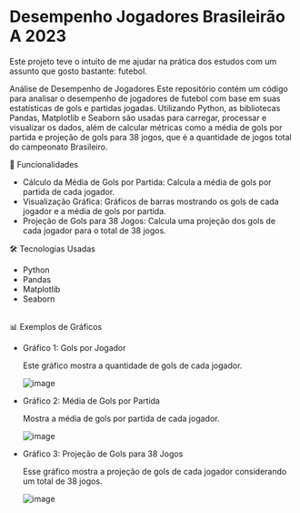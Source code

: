 # Desempenho Jogadores Brasileirão A 2023

Este projeto teve o intuito de me ajudar na prática dos estudos com um assunto que gosto bastante: futebol.

Análise de Desempenho de Jogadores
Este repositório contém um código para analisar o desempenho de jogadores de futebol com base em suas estatísticas de gols e partidas jogadas. Utilizando Python, as bibliotecas Pandas, Matplotlib e Seaborn são usadas para carregar, processar e visualizar os dados, além de calcular métricas como a média de gols por partida e projeção de gols para 38 jogos, que é a quantidade de jogos total do campeonato Brasileiro.

🚀 Funcionalidades<br>
  - Cálculo da Média de Gols por Partida: Calcula a média de gols por partida de cada jogador.
  - Visualização Gráfica: Gráficos de barras mostrando os gols de cada jogador e a média de gols por partida.
  - Projeção de Gols para 38 Jogos: Calcula uma projeção dos gols de cada jogador para o total de 38 jogos.

🛠️ Tecnologias Usadas<br>
  - Python
  - Pandas
  - Matplotlib
  - Seaborn
<br>
📊 Exemplos de Gráficos<br>

  - Gráfico 1: Gols por Jogador

    Este gráfico mostra a quantidade de gols de cada jogador.

    ![image](https://github.com/user-attachments/assets/69f75e31-2953-4c43-928c-38d7f95bd03c)


  - Gráfico 2: Média de Gols por Partida

    Mostra a média de gols por partida de cada jogador.

    ![image](https://github.com/user-attachments/assets/6f64c512-133d-48c9-93e9-07599186db75)


  - Gráfico 3: Projeção de Gols para 38 Jogos

    Esse gráfico mostra a projeção de gols de cada jogador considerando um total de 38 jogos.

    ![image](https://github.com/user-attachments/assets/64ca0a99-ce60-4bb2-9b84-e816d8384654)

